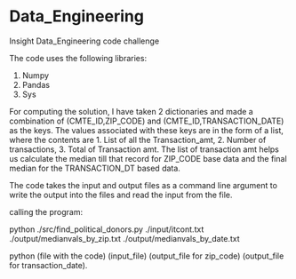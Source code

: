 # Data_Engineering
Insight Data_Engineering code challenge

The code uses the following libraries:
1. Numpy
2. Pandas
3. Sys

For computing the solution, I have taken 2 dictionaries and made a combination of (CMTE_ID,ZIP_CODE) and (CMTE_ID,TRANSACTION_DATE) as the keys. The values associated with these keys are in the form of a list, where the contents are 1. List of all the Transaction_amt, 2. Number of transactions, 3. Total of Transaction amt. The list of transaction amt helps us calculate the median till that record for ZIP_CODE base data and the final median for the TRANSACTION_DT based data.

The code takes the input and output files as a command line argument to write the output into the files and read the input from the file.

calling the program:

python ./src/find_political_donors.py ./input/itcont.txt ./output/medianvals_by_zip.txt ./output/medianvals_by_date.txt

python (file with the code) (input_file) (output_file for zip_code) (output_file for transaction_date).
